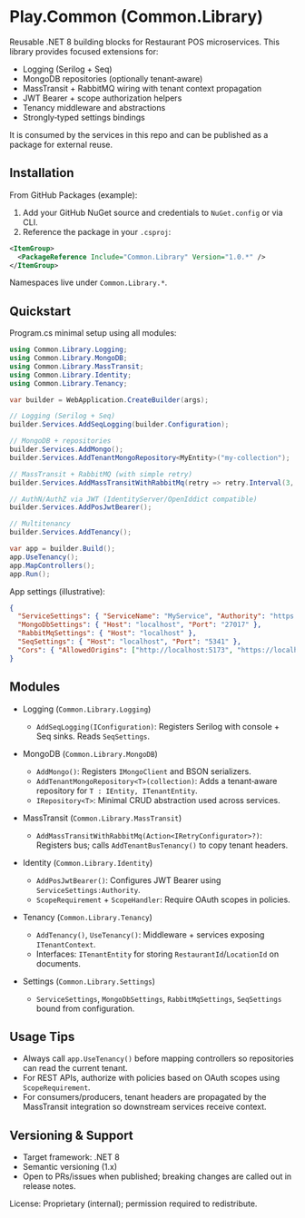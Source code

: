 # Play.Common (Common.Library)

Reusable .NET 8 building blocks for Restaurant POS microservices. This library provides focused extensions for:

- Logging (Serilog + Seq)
- MongoDB repositories (optionally tenant‑aware)
- MassTransit + RabbitMQ wiring with tenant context propagation
- JWT Bearer + scope authorization helpers
- Tenancy middleware and abstractions
- Strongly‑typed settings bindings

It is consumed by the services in this repo and can be published as a package for external reuse.

## Installation

From GitHub Packages (example):

1) Add your GitHub NuGet source and credentials to `NuGet.config` or via CLI.
2) Reference the package in your `.csproj`:

```xml
<ItemGroup>
  <PackageReference Include="Common.Library" Version="1.0.*" />
</ItemGroup>
```

Namespaces live under `Common.Library.*`.

## Quickstart

Program.cs minimal setup using all modules:

```csharp
using Common.Library.Logging;
using Common.Library.MongoDB;
using Common.Library.MassTransit;
using Common.Library.Identity;
using Common.Library.Tenancy;

var builder = WebApplication.CreateBuilder(args);

// Logging (Serilog + Seq)
builder.Services.AddSeqLogging(builder.Configuration);

// MongoDB + repositories
builder.Services.AddMongo();
builder.Services.AddTenantMongoRepository<MyEntity>("my-collection");

// MassTransit + RabbitMQ (with simple retry)
builder.Services.AddMassTransitWithRabbitMq(retry => retry.Interval(3, TimeSpan.FromSeconds(5)));

// AuthN/AuthZ via JWT (IdentityServer/OpenIddict compatible)
builder.Services.AddPosJwtBearer();

// Multitenancy
builder.Services.AddTenancy();

var app = builder.Build();
app.UseTenancy();
app.MapControllers();
app.Run();
```

App settings (illustrative):

```json
{
  "ServiceSettings": { "ServiceName": "MyService", "Authority": "https://localhost:7163" },
  "MongoDbSettings": { "Host": "localhost", "Port": "27017" },
  "RabbitMqSettings": { "Host": "localhost" },
  "SeqSettings": { "Host": "localhost", "Port": "5341" },
  "Cors": { "AllowedOrigins": ["http://localhost:5173", "https://localhost:5173"] }
}
```

## Modules

- Logging (`Common.Library.Logging`)
  - `AddSeqLogging(IConfiguration)`: Registers Serilog with console + Seq sinks. Reads `SeqSettings`.

- MongoDB (`Common.Library.MongoDB`)
  - `AddMongo()`: Registers `IMongoClient` and BSON serializers.
  - `AddTenantMongoRepository<T>(collection)`: Adds a tenant‑aware repository for `T : IEntity, ITenantEntity`.
  - `IRepository<T>`: Minimal CRUD abstraction used across services.

- MassTransit (`Common.Library.MassTransit`)
  - `AddMassTransitWithRabbitMq(Action<IRetryConfigurator>?)`: Registers bus; calls `AddTenantBusTenancy()` to copy tenant headers.

- Identity (`Common.Library.Identity`)
  - `AddPosJwtBearer()`: Configures JWT Bearer using `ServiceSettings:Authority`.
  - `ScopeRequirement` + `ScopeHandler`: Require OAuth scopes in policies.

- Tenancy (`Common.Library.Tenancy`)
  - `AddTenancy()`, `UseTenancy()`: Middleware + services exposing `ITenantContext`.
  - Interfaces: `ITenantEntity` for storing `RestaurantId`/`LocationId` on documents.

- Settings (`Common.Library.Settings`)
  - `ServiceSettings`, `MongoDbSettings`, `RabbitMqSettings`, `SeqSettings` bound from configuration.

## Usage Tips

- Always call `app.UseTenancy()` before mapping controllers so repositories can read the current tenant.
- For REST APIs, authorize with policies based on OAuth scopes using `ScopeRequirement`.
- For consumers/producers, tenant headers are propagated by the MassTransit integration so downstream services receive context.

## Versioning & Support

- Target framework: .NET 8
- Semantic versioning (1.x)
- Open to PRs/issues when published; breaking changes are called out in release notes.

License: Proprietary (internal); permission required to redistribute.
